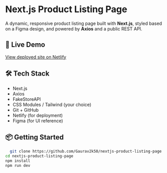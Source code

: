 # Next.js Product Listing Page

A dynamic, responsive product listing page built with **Next.js**, styled based on a Figma design, and powered by **Axios** and a public REST API.

## 🔗 Live Demo
[View deployed site on Netlify](https://your-netlify-link.netlify.app)

## 🛠️ Tech Stack
- Next.js
- Axios
- FakeStoreAPI
- CSS Modules / Tailwind (your choice)
- Git + GitHub
- Netlify (for deployment)
- Figma (for UI reference)

## 📦 Getting Started

```bash
  git clone https://github.com/Gaurav2k50/nextjs-product-listing-page
cd nextjs-product-listing-page
npm install
npm run dev
